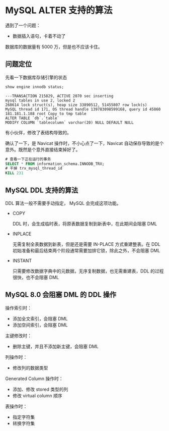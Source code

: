 # MySQL ALTER 支持的算法

遇到了一个问题：

- 数据插入语句，卡着不动了

数据库的数据量有 5000 万，但是也不应该卡住。

## 问题定位

先看一下数据库存储引擎的状态

```sql
show engine innodb status;
```

```shell
---TRANSACTION 215829, ACTIVE 2070 sec inserting
mysql tables in use 2, locked 2
268614 lock struct(s), heap size 33890512, 51455807 row lock(s)
MySQL thread id 171, OS thread handle 139783098599168, query id 45860 181.181.1.188 root Copy to tmp table
ALTER TABLE `db`.`table` 
MODIFY COLUMN `tablecolumn` varchar(20) NULL DEFAULT NULL
```

有小伙伴，修改了表结构导致的。

确认了一下，是 Navicat 操作时，不小心点了一下，Navicat 自动保存导致的是个意外。既然是个意外直接结束掉好了。

```sql
# 查看一下正在运行的事务
SELECT * FROM information_schema.INNODB_TRX;
# 干掉 trx_mysql_thread_id
KILL 231
```

## MySQL  DDL 支持的算法

DDL 算法一般不需要手动指定， MySQL 会完成这项功能。

- COPY

  DDL 时，会生成临时表，将原表数据复制到新表中，在此期间会阻塞 DML

- INPLACE

  无需复制全表数据到新表，但是还是需要 IN-PLACE 方式重建整表。在 DDL 初始准备和最后结束两个阶段通常需要加排它锁，除此之外，不会阻塞 DML

- INSTANT

  只需要修改数据字典中的元数据，无序复制数据，也无需重建表，DDL 的过程很快，也不会阻塞 DML

## MySQL 8.0 会阻塞 DML 的 DDL 操作

操作索引时：

- 添加全文索引，会阻塞 DML
- 添加空间索引，会阻塞 DML

主键修改时：

- 删除主键，并且不添加新主键，会阻塞 DML

列操作时：

- 修改列的数据类型

Generated Column 操作时：

- 添加、修改 stored 类型的列
- 修改 virtual column 顺序

表操作时：

- 指定字符集
- 转换字符集
